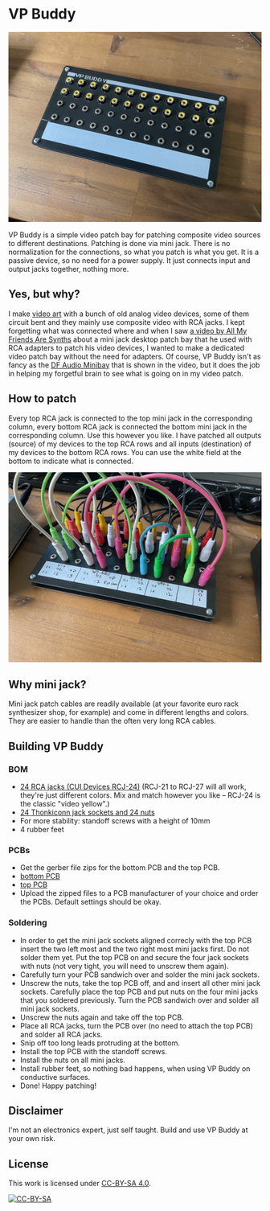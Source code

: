 # VP Buddy

![VP Buddy](images/vp_buddy_unpatched.jpg)

VP Buddy is a simple video patch bay for patching composite video sources to different destinations. Patching is done via mini jack. There is no normalization for the connections, so what you patch is what you get. It is a passive device, so no need for a power supply. It just connects input and output jacks together, nothing more.

## Yes, but why?

I make [video art](https://rauschfeld.com) with a bunch of old analog video devices, some of them circuit bent and they mainly use composite video with RCA jacks. I kept forgetting what was connected where and when I saw [a video by All My Friends Are Synths](https://www.youtube.com/watch?v=RH4UdIBQ26o) about a mini jack desktop patch bay that he used with RCA adapters to patch his video devices, I wanted to make a dedicated video patch bay without the need for adapters. Of course, VP Buddy isn't as fancy as the [DF Audio Minibay](https://www.dfaudio.com.au/home) that is shown in the video, but it does the job in helping my forgetful brain to see what is going on in my video patch.

## How to patch

Every top RCA jack is connected to the top mini jack in the corresponding column, every bottom RCA jack is connected the bottom mini jack in the corresponding column. Use this however you like. I have patched all outputs (source) of my devices to the top RCA rows and all inputs (destination) of my devices to the bottom RCA rows. You can use the white field at the bottom to indicate what is connected.

![VP Buddy](images/vp_buddy_patched.jpg)

## Why mini jack?

Mini jack patch cables are readily available (at your favorite euro rack synthesizer shop, for example) and come in different lengths and colors. They are easier to handle than the often very long RCA cables.

## Building VP Buddy

### BOM

- [24 RCA jacks (CUI Devices RCJ-24)](https://www.mouser.com/ProductDetail/490-RCJ-024) (RCJ-21 to RCJ-27 will all work, they're just different colors. Mix and match however you like – RCJ-24 is the classic "video yellow".)
- [24 Thonkiconn jack sockets and 24 nuts](https://www.thonk.co.uk/shop/thonkiconn/)
- For more stability: standoff screws with a height of 10mm
- 4 rubber feet

### PCBs

- Get the gerber file zips for the bottom PCB and the top PCB.
 - [bottom PCB](https://github.com/sarweiler/vp-buddy/releases/latest/download/gerbers_vp_buddy_bottom.zip)
 - [top PCB](https://github.com/sarweiler/vp-buddy/releases/latest/download/gerbers_vp_buddy_top.zip)
- Upload the zipped files to a PCB manufacturer of your choice and order the PCBs. Default settings should be okay.

### Soldering

- In order to get the mini jack sockets aligned correcly with the top PCB insert the two left most and the two right most mini jacks first. Do not solder them yet. Put the top PCB on and secure the four jack sockets with nuts (not very tight, you will need to unscrew them again).
- Carefully turn your PCB sandwich over and solder the mini jack sockets.
- Unscrew the nuts, take the top PCB off, and and insert all other mini jack sockets. Carefully place the top PCB and put nuts on the four mini jacks that you soldered previously. Turn the PCB sandwich over and solder all mini jack sockets.
- Unscrew the nuts again and take off the top PCB.
- Place all RCA jacks, turn the PCB over (no need to attach the top PCB) and solder all RCA jacks.
- Snip off too long leads protruding at the bottom.
- Install the top PCB with the standoff screws.
- Install the nuts on all mini jacks.
- Install rubber feet, so nothing bad happens, when using VP Buddy on conductive surfaces.
- Done! Happy patching!

## Disclaimer

I'm not an electronics expert, just self taught. Build and use VP Buddy at your own risk.

## License

This work is licensed under [CC-BY-SA 4.0](http://creativecommons.org/licenses/by-sa/4.0/).

[![CC-BY-SA](https://i.creativecommons.org/l/by-sa/4.0/88x31.png)](http://creativecommons.org/licenses/by-sa/4.0/)